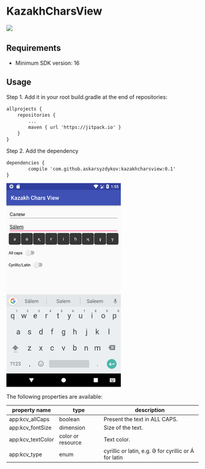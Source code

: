 # KazakhCharsView
[![](https://jitpack.io/v/askarsyzdykov/kazakhcharsview.svg)](https://jitpack.io/#askarsyzdykov/kazakhcharsview)

## Requirements
* Minimum SDK version: 16

## Usage

Step 1. Add it in your root build.gradle at the end of repositories:

	allprojects {
		repositories {
			...
			maven { url 'https://jitpack.io' }
		}
	}
Step 2. Add the dependency

	dependencies {
	        compile 'com.github.askarsyzdykov:kazakhcharsview:0.1'
	}
<img src="/screenshots/Screenshot_1524750953.png" alt="Drawing" width="300px"/>

The following properties are available:

| property name                      | type              | description                                                         |
| ---------------------------------- | ----------------- | ------------------------------------------------------------------- |
| app:kcv_allCaps                    | boolean           | Present the text in ALL CAPS.                                       |
| app:kcv_fontSize                   | dimension         | Size of the text.                                                   |
| app:kcv_textColor                  | color or resource | Text color.                                                         |
| app:kcv_type                       | enum              | cyrillic or latin, e.g. Ә for cyrillic or Á for latin               |
